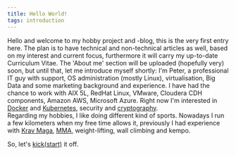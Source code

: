 ```yaml
---
title: Hello World!
tags: introduction
---
```


Hello and welcome to my hobby project and -blog, this is the very first entry here. The plan is to have technical and non-technical articles as well, based on my interest and current focus, furthermore it will carry my up-to-date Curriculum Vitae.
The 'About me' section will be uploaded (hopefully very) soon, but until that, let me introduce myself shortly: I'm Peter, a professional IT guy with support, OS administration (mostly Linux), virtualisation, Big Data and some marketing background and experience. I have had the chance to work with AIX 5L, RedHat Linux, VMware, Cloudera CDH components, Amazon AWS, Microsoft Azure. Right now I'm interested in [Docker](https://www.docker.com/) and [Kubernetes](https://kubernetes.io/), security and [cryptography](https://en.wikipedia.org/wiki/Cryptography).  
Regarding my hobbies, I like doing different kind of sports. Nowadays I run a few kilometers when my free time allows it, previously I had experience with [Krav Maga](https://en.wikipedia.org/wiki/Krav_Maga), [MMA](https://en.wikipedia.org/wiki/Mixed_martial_arts), weight-lifting, wall climbing and kempo.

So, let's [kick(start)](https://en.wikipedia.org/wiki/Kickstart_(Linux)) it off.
